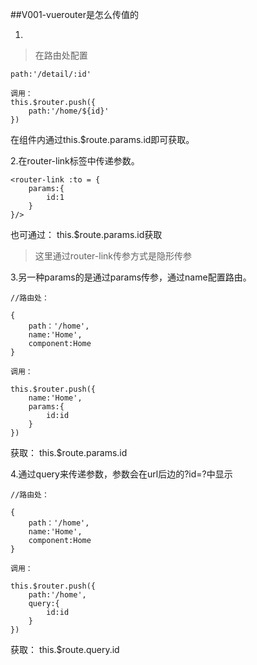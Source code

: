 ##V001-vuerouter是怎么传值的

1.
>在路由处配置

```
path:'/detail/:id'
```

```
调用：
this.$router.push({
	path:'/home/${id}'
})
```

在组件内通过this.$route.params.id即可获取。



2.在router-link标签中传递参数。
```
<router-link :to = {
	params:{
		id:1
	}
}/>
```

也可通过：
this.$route.params.id获取

>这里通过router-link传参方式是隐形传参

3.另一种params的是通过params传参，通过name配置路由。

```
//路由处：

{
	path：'/home',
	name:'Home',
	component:Home
}
```

```
调用：

this.$router.push({
	name:'Home',
	params:{
		id:id
	}
})
```

获取：
this.$route.params.id



4.通过query来传递参数，参数会在url后边的?id=?中显示



```
//路由处：

{
	path：'/home',
	name:'Home',
	component:Home
}
```


```
调用：

this.$router.push({
	path:'/home',
	query:{
		id:id
	}
})
```

获取：
this.$route.query.id